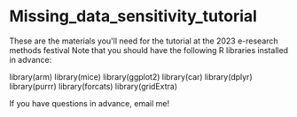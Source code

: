# Missing_data_sensitivity_tutorial

These are the materials you'll need for the tutorial at the 2023 e-research methods festival
Note that you should have the following R libraries installed in advance:

library(arm)
library(mice)
library(ggplot2)
library(car)
library(dplyr)
library(purrr)
library(forcats)
library(gridExtra)

If you have questions in advance, email me!
